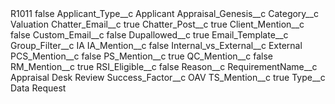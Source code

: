 <?xml version="1.0" encoding="UTF-8"?>
<CustomMetadata xmlns="http://soap.sforce.com/2006/04/metadata" xmlns:xsi="http://www.w3.org/2001/XMLSchema-instance" xmlns:xsd="http://www.w3.org/2001/XMLSchema">
    <label>R1011</label>
    <protected>false</protected>
    <values>
        <field>Applicant_Type__c</field>
        <value xsi:type="xsd:string">Applicant</value>
    </values>
    <values>
        <field>Appraisal_Genesis__c</field>
        <value xsi:nil="true"/>
    </values>
    <values>
        <field>Category__c</field>
        <value xsi:type="xsd:string">Valuation</value>
    </values>
    <values>
        <field>Chatter_Email__c</field>
        <value xsi:type="xsd:boolean">true</value>
    </values>
    <values>
        <field>Chatter_Post__c</field>
        <value xsi:type="xsd:boolean">true</value>
    </values>
    <values>
        <field>Client_Mention__c</field>
        <value xsi:type="xsd:boolean">false</value>
    </values>
    <values>
        <field>Custom_Email__c</field>
        <value xsi:type="xsd:boolean">false</value>
    </values>
    <values>
        <field>Dupallowed__c</field>
        <value xsi:type="xsd:boolean">true</value>
    </values>
    <values>
        <field>Email_Template__c</field>
        <value xsi:nil="true"/>
    </values>
    <values>
        <field>Group_Filter__c</field>
        <value xsi:type="xsd:string">IA</value>
    </values>
    <values>
        <field>IA_Mention__c</field>
        <value xsi:type="xsd:boolean">false</value>
    </values>
    <values>
        <field>Internal_vs_External__c</field>
        <value xsi:type="xsd:string">External</value>
    </values>
    <values>
        <field>PCS_Mention__c</field>
        <value xsi:type="xsd:boolean">false</value>
    </values>
    <values>
        <field>PS_Mention__c</field>
        <value xsi:type="xsd:boolean">true</value>
    </values>
    <values>
        <field>QC_Mention__c</field>
        <value xsi:type="xsd:boolean">false</value>
    </values>
    <values>
        <field>RM_Mention__c</field>
        <value xsi:type="xsd:boolean">true</value>
    </values>
    <values>
        <field>RSI_Eligible__c</field>
        <value xsi:type="xsd:boolean">false</value>
    </values>
    <values>
        <field>Reason__c</field>
        <value xsi:nil="true"/>
    </values>
    <values>
        <field>RequirementName__c</field>
        <value xsi:type="xsd:string">Appraisal Desk Review</value>
    </values>
    <values>
        <field>Success_Factor__c</field>
        <value xsi:type="xsd:string">OAV</value>
    </values>
    <values>
        <field>TS_Mention__c</field>
        <value xsi:type="xsd:boolean">true</value>
    </values>
    <values>
        <field>Type__c</field>
        <value xsi:type="xsd:string">Data Request</value>
    </values>
</CustomMetadata>

